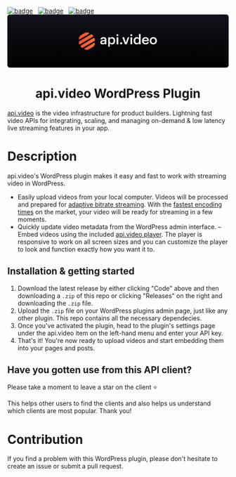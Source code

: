 [![badge](https://img.shields.io/twitter/follow/api_video?style=social)](https://twitter.com/intent/follow?screen_name=api_video) &nbsp; [![badge](https://img.shields.io/github/stars/apivideo/api.video-wordpress-plugin?style=social)](https://github.com/apivideo/api.video-wordpress-plugin) &nbsp; [![badge](https://img.shields.io/discourse/topics?server=https%3A%2F%2Fcommunity.api.video)](https://community.api.video)
![](https://github.com/apivideo/API_OAS_file/blob/master/apivideo_banner.png)
<h1 align="center">api.video WordPress Plugin</h1>

[api.video](https://api.video) is the video infrastructure for product builders. Lightning fast video APIs for integrating, scaling, and managing on-demand & low latency live streaming features in your app.
# Description

api.video's WordPress plugin makes it easy and fast to work with streaming video in WordPress.

- Easily upload videos from your local computer. Videos will be processed and prepared for [adaptive bitrate streaming](https://en.wikipedia.org/wiki/Adaptive_bitrate_streaming). With the [fastest encoding times](https://api.video/encoding/) on the market, your video will be ready for streaming in a few moments.
- Quickly update video metadata from the WordPress admin interface. 
– Embed videos using the included [api.video player](https://api.video/player/). The player is responsive to work on all screen sizes and you can customize the player to look and function exactly how you want it to.
## Installation & getting started

1. Download the latest release by either clicking "Code" above and then downloading a `.zip` of this repo or clicking "Releases" on the right and downloading the `.zip` file.
2. Upload the `.zip` file on your WordPress plugins admin page, just like any other plugin. This repo contains all the necessary dependecies.
2. Once you've activated the plugin, head to the plugin's settings page under the api.video item on the left-hand menu and enter your API key.
3. That's it! You're now ready to upload videos and start embedding them into your pages and posts.

## Have you gotten use from this API client?

Please take a moment to leave a star on the client ⭐

This helps other users to find the clients and also helps us understand which clients are most popular. Thank you!
# Contribution

If you find a problem with this WordPress plugin, please don't hesitate to create an issue or submit a pull request. 

